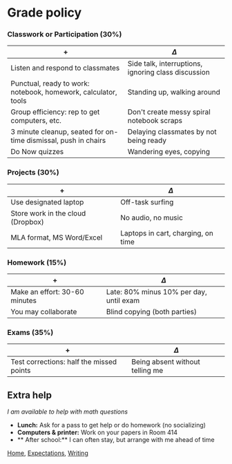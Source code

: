 
# Grade policy

### Classwork or Participation  (30%)
| + | $\Delta$ |
|---|---|
| Listen and respond to classmates | Side talk, interruptions, ignoring class discussion|
| Punctual, ready to work: notebook, homework, calculator, tools | Standing up, walking around |
| Group efficiency: rep to get computers, etc.| Don't create messy spiral notebook scraps|
| 3 minute cleanup, seated for on-time dismissal, push in chairs | Delaying classmates by not being ready |
| Do Now quizzes | Wandering eyes, copying |

### Projects (30%)
| + | $\Delta$ |
|---|---|
|Use designated laptop | Off-task surfing |
|Store work in the cloud (Dropbox) | No audio, no music|
|MLA format, MS Word/Excel | Laptops in cart, charging, on time|

### Homework (15%)
| + | $\Delta$ |
|---|---|
|Make an effort: 30-60 minutes | Late: 80% minus 10% per day, until exam |
|You may collaborate | Blind copying (both parties)|

### Exams (35%)
| + | $\Delta$ |
|---|---|
|Test corrections: half the missed points | Being absent without telling me |

## Extra help
*I am available to help with math questions*
- **Lunch:** Ask for a  pass to get help or do homework (no socializing)
- **Computers & printer:** Work on your papers in Room 414
- ** After school:** I can often stay, but arrange with me ahead of time







[Home](index), [Expectations](Expectations), [Writing](Written-work)
<!--stackedit_data:
eyJoaXN0b3J5IjpbMTk3ODMwODk3XX0=
-->